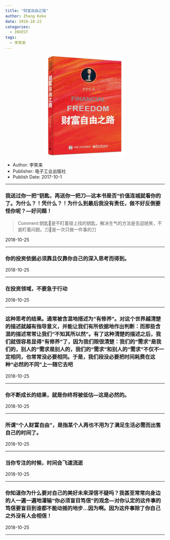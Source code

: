 ```yaml
---
title: "财富自由之路"
author: Zhang Keke
date: 2018-10-22
categories:
  - INVEST
tags:
  - 李笑来
---
```



<center><img src="/images/s29578695.jpg" alt="drawing" width="250"/></center>

- Author: 李笑来
- Publisher: 电子工业出版社
- Publish Date: 2017-10-1

- - - -

### 我送过你一把”钥匙，再送你一把刀—这本书是否“价值连城就看你的了。为什么？！凭什么？！为什么到最后我没有责任，做不好反倒要怪你呢？—好问题！

> Comment:钥匙🔑是不盯着锁上找的钥匙，解决生气的方法是去逗她笑，不是盯着问题。刀🔪是一次只做一件事的刀

2018-10-25

- - - -

### 你的投资依据必须靠且仅靠你自己的深入思考而得到。

2018-10-25

- - - -

### 在投资领域，不要急于行动

2018-10-25

- - - -

### 这种思考的结果。通常被含混地措述为“有修养”。对这个世界越清楚的描述就越有指导意义，并能让我们有所依据地作出判断：而那些含混的描述常常让我们“不知其所以然”。有了这种清楚的描述之后，我们就很容易显得“有修养”了，因为我们限很清楚：我们的“需求”是我们的，别人的“需求是别人的，我们的“需求”和别人的“需求”不仅不一定相同，也常常没必要相同。于是，我们段没必要把时间耗费在这种“必然的不同”上一随它去吧

2018-10-25

- - - -

### 你不断成长的结果，就是你终将被低估—这是必然的。

2018-10-25

- - - -

### 所谓“个人财富自由”，是指某个人再也不用为了满足生活必需而出售自己的时间了。

2018-10-25

- - - -

### 当你专注的时候，时间会飞速流逝

2018-10-25

- - - -

### 你知道你为什么要对自己的美好未来深信不疑吗？我甚至常常向身边的人一遍一遍地灌输“你必须盲目笃信”的观念—对你认定的这件事的笃信要盲目到谁都不能动摇的地步…因为啊。因为这件事除了你自己之外没有人会相信！

2018-10-25

- - - -

